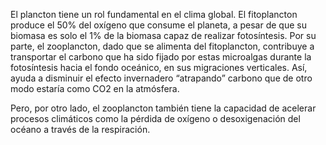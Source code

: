 El plancton tiene un rol fundamental en el clima global. El fitoplancton produce el 50% del oxígeno que consume el planeta, a pesar de que su biomasa es solo el 1% de la biomasa capaz de realizar fotosíntesis. Por su parte, el zooplancton, dado que se alimenta del fitoplancton, contribuye a transportar el carbono que ha sido fijado por estas microalgas durante la fotosíntesis hacia el fondo oceánico, en sus migraciones verticales. Así, ayuda a disminuir el efecto invernadero “atrapando” carbono que de otro modo estaría como CO2 en la atmósfera.

Pero, por otro lado, el zooplancton también tiene la capacidad de acelerar procesos climáticos como la pérdida de oxígeno o desoxigenación del océano a través de la respiración.